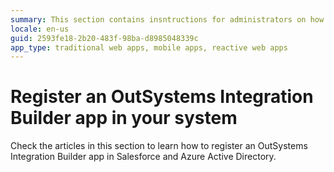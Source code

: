 ```yaml
---
summary: This section contains insntructions for administrators on how to register an OutSystems Integration Builder app in Salesforce or Azure Active Directory.
locale: en-us
guid: 2593fe18-2b20-483f-98ba-d8985048339c
app_type: traditional web apps, mobile apps, reactive web apps
---
```


# Register an OutSystems Integration Builder app in your system

Check the articles in this section to learn how to register an OutSystems Integration Builder app in Salesforce and Azure Active Directory.
